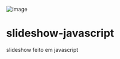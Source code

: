 ![image](https://github.com/Saraiva97/slideshow-javascript/assets/93497276/01299125-f422-426c-a8cc-24937df9e6a1)
# slideshow-javascript
slideshow feito em javascript
